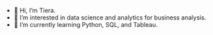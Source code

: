 - 👋 Hi, I’m Tiera.
- 👀 I’m interested in data science and analytics for business analysis.
- 🌱 I’m currently learning Python, SQL, and Tableau.


<!---
tnnixon/tnnixon is a ✨ special ✨ repository because its `README.md` (this file) appears on your GitHub profile.
You can click the Preview link to take a look at your changes.
--->
